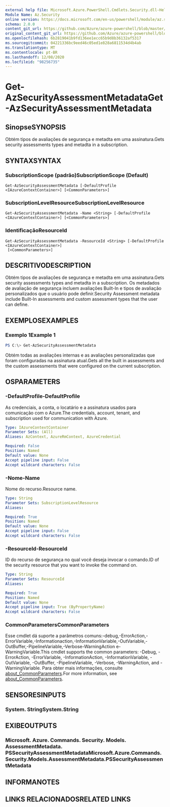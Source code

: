 ```yaml
---
external help file: Microsoft.Azure.PowerShell.Cmdlets.Security.dll-Help.xml
Module Name: Az.Security
online version: https://docs.microsoft.com/en-us/powershell/module/az.security/Get-AzSecurityAssessmentMetadata
schema: 2.0.0
content_git_url: https://github.com/Azure/azure-powershell/blob/master/src/Security/Security/help/Get-AzSecurityAssessmentMetadata.md
original_content_git_url: https://github.com/Azure/azure-powershell/blob/master/src/Security/Security/help/Get-AzSecurityAssessmentMetadata.md
ms.openlocfilehash: 6b2819041b9fd136ee1ecc65b9d8b36132af5317
ms.sourcegitcommit: 04221336bc9eed46c05ed1e828a6811534d4b4ab
ms.translationtype: MT
ms.contentlocale: pt-BR
ms.lasthandoff: 12/08/2020
ms.locfileid: "98256735"
---
```

# <span data-ttu-id="496a9-101">Get-AzSecurityAssessmentMetadata</span><span class="sxs-lookup"><span data-stu-id="496a9-101">Get-AzSecurityAssessmentMetadata</span></span>

## <span data-ttu-id="496a9-102">Sinopse</span><span class="sxs-lookup"><span data-stu-id="496a9-102">SYNOPSIS</span></span>
<span data-ttu-id="496a9-103">Obtém tipos de avaliações de segurança e metadta em uma assinatura.</span><span class="sxs-lookup"><span data-stu-id="496a9-103">Gets security assessments types and metadta in a subscription.</span></span>

## <span data-ttu-id="496a9-104">SYNTAX</span><span class="sxs-lookup"><span data-stu-id="496a9-104">SYNTAX</span></span>

### <span data-ttu-id="496a9-105">SubscriptionScope (padrão)</span><span class="sxs-lookup"><span data-stu-id="496a9-105">SubscriptionScope (Default)</span></span>
```
Get-AzSecurityAssessmentMetadata [-DefaultProfile <IAzureContextContainer>] [<CommonParameters>]
```

### <span data-ttu-id="496a9-106">SubscriptionLevelResource</span><span class="sxs-lookup"><span data-stu-id="496a9-106">SubscriptionLevelResource</span></span>
```
Get-AzSecurityAssessmentMetadata -Name <String> [-DefaultProfile <IAzureContextContainer>] [<CommonParameters>]
```

### <span data-ttu-id="496a9-107">Identificação</span><span class="sxs-lookup"><span data-stu-id="496a9-107">ResourceId</span></span>
```
Get-AzSecurityAssessmentMetadata -ResourceId <String> [-DefaultProfile <IAzureContextContainer>]
 [<CommonParameters>]
```

## <span data-ttu-id="496a9-108">DESCRITIVO</span><span class="sxs-lookup"><span data-stu-id="496a9-108">DESCRIPTION</span></span>
<span data-ttu-id="496a9-109">Obtém tipos de avaliações de segurança e metadta em uma assinatura.</span><span class="sxs-lookup"><span data-stu-id="496a9-109">Gets security assessments types and metadta in a subscription.</span></span> <span data-ttu-id="496a9-110">Os metadados de avaliação de segurança incluem avaliações Built-In e tipos de avaliação personalizados que o usuário pode definir.</span><span class="sxs-lookup"><span data-stu-id="496a9-110">Security Assessment metadata include Built-In assessments and custom assessment types that the user can define.</span></span>

## <span data-ttu-id="496a9-111">EXEMPLOS</span><span class="sxs-lookup"><span data-stu-id="496a9-111">EXAMPLES</span></span>

### <span data-ttu-id="496a9-112">Exemplo 1</span><span class="sxs-lookup"><span data-stu-id="496a9-112">Example 1</span></span>
```powershell
PS C:\> Get-AzSecurityAssessmentMetadata
```

<span data-ttu-id="496a9-113">Obtém todas as avaliações internas e as avaliações personalizadas que foram configuradas na assinatura atual.</span><span class="sxs-lookup"><span data-stu-id="496a9-113">Gets all the built in assessments and the custom assessments that were configured on the current subscription.</span></span>

## <span data-ttu-id="496a9-114">OS</span><span class="sxs-lookup"><span data-stu-id="496a9-114">PARAMETERS</span></span>

### <span data-ttu-id="496a9-115">-DefaultProfile</span><span class="sxs-lookup"><span data-stu-id="496a9-115">-DefaultProfile</span></span>
<span data-ttu-id="496a9-116">As credenciais, a conta, o locatário e a assinatura usados para comunicação com o Azure.</span><span class="sxs-lookup"><span data-stu-id="496a9-116">The credentials, account, tenant, and subscription used for communication with Azure.</span></span>

```yaml
Type: IAzureContextContainer
Parameter Sets: (All)
Aliases: AzContext, AzureRmContext, AzureCredential

Required: False
Position: Named
Default value: None
Accept pipeline input: False
Accept wildcard characters: False
```

### <span data-ttu-id="496a9-117">-Nome</span><span class="sxs-lookup"><span data-stu-id="496a9-117">-Name</span></span>
<span data-ttu-id="496a9-118">Nome do recurso.</span><span class="sxs-lookup"><span data-stu-id="496a9-118">Resource name.</span></span>

```yaml
Type: String
Parameter Sets: SubscriptionLevelResource
Aliases:

Required: True
Position: Named
Default value: None
Accept pipeline input: False
Accept wildcard characters: False
```

### <span data-ttu-id="496a9-119">-ResourceId</span><span class="sxs-lookup"><span data-stu-id="496a9-119">-ResourceId</span></span>
<span data-ttu-id="496a9-120">ID do recurso de segurança no qual você deseja invocar o comando.</span><span class="sxs-lookup"><span data-stu-id="496a9-120">ID of the security resource that you want to invoke the command on.</span></span>

```yaml
Type: String
Parameter Sets: ResourceId
Aliases:

Required: True
Position: Named
Default value: None
Accept pipeline input: True (ByPropertyName)
Accept wildcard characters: False
```

### <span data-ttu-id="496a9-121">CommonParameters</span><span class="sxs-lookup"><span data-stu-id="496a9-121">CommonParameters</span></span>
<span data-ttu-id="496a9-122">Esse cmdlet dá suporte a parâmetros comuns:-debug,-ErrorAction,-ErrorVariable,-Informationaction,-InformationVariable,-OutVariable,-OutBuffer,-PipelineVariable,-Verbose-WarningAction e-WarningVariable.</span><span class="sxs-lookup"><span data-stu-id="496a9-122">This cmdlet supports the common parameters: -Debug, -ErrorAction, -ErrorVariable, -InformationAction, -InformationVariable, -OutVariable, -OutBuffer, -PipelineVariable, -Verbose, -WarningAction, and -WarningVariable.</span></span> <span data-ttu-id="496a9-123">Para obter mais informações, consulte [about_CommonParameters](http://go.microsoft.com/fwlink/?LinkID=113216).</span><span class="sxs-lookup"><span data-stu-id="496a9-123">For more information, see [about_CommonParameters](http://go.microsoft.com/fwlink/?LinkID=113216).</span></span>

## <span data-ttu-id="496a9-124">SENSORES</span><span class="sxs-lookup"><span data-stu-id="496a9-124">INPUTS</span></span>

### <span data-ttu-id="496a9-125">System. String</span><span class="sxs-lookup"><span data-stu-id="496a9-125">System.String</span></span>

## <span data-ttu-id="496a9-126">EXIBE</span><span class="sxs-lookup"><span data-stu-id="496a9-126">OUTPUTS</span></span>

### <span data-ttu-id="496a9-127">Microsoft. Azure. Commands. Security. Models. AssessmentMetadata. PSSecurityAssessmentMetadata</span><span class="sxs-lookup"><span data-stu-id="496a9-127">Microsoft.Azure.Commands.Security.Models.AssessmentMetadata.PSSecurityAssessmentMetadata</span></span>

## <span data-ttu-id="496a9-128">INFORMA</span><span class="sxs-lookup"><span data-stu-id="496a9-128">NOTES</span></span>

## <span data-ttu-id="496a9-129">LINKS RELACIONADOS</span><span class="sxs-lookup"><span data-stu-id="496a9-129">RELATED LINKS</span></span>
